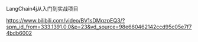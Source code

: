 LangChain4j从入门到实战项目

https://www.bilibili.com/video/BV1sDMqzpEQ3/?spm_id_from=333.1391.0.0&p=23&vd_source=98e660462142ccd95c05e7f74bdb6002
